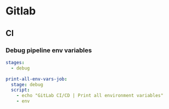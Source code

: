 # Gitlab

## CI

### Debug pipeline env variables

```yaml
stages:
  - debug

print-all-env-vars-job:
  stage: debug
  script:
    - echo "GitLab CI/CD | Print all environment variables"
    - env
```
